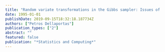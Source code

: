 ```yaml
---
title: "Random variate transformations in the Gibbs sampler: Issues of efficiency and convergence"
date: 1995-01-01
publishDate: 2019-09-15T18:32:18.187734Z
authors: ["Petros Dellaportas"]
publication_types: ["2"]
abstract: ""
featured: false
publication: "*Statistics and Computing*"
---
```


